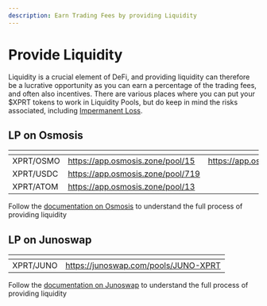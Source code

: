 ```yaml
---
description: Earn Trading Fees by providing Liquidity
---
```


# Provide Liquidity

Liquidity is a crucial element of DeFi, and providing liquidity can therefore be a lucrative opportunity as you can earn a percentage of the trading fees, and often also incentives. There are various places where you can put your $XPRT tokens to work in Liquidity Pools, but do keep in mind the risks associated, including [Impermanent Loss](https://academy.binance.com/en/articles/impermanent-loss-explained).

## LP on Osmosis

<table data-card-size="large" data-view="cards"><thead><tr><th></th><th data-type="content-ref"></th><th data-hidden data-card-target data-type="content-ref"></th></tr></thead><tbody><tr><td>XPRT/OSMO</td><td><a href="https://app.osmosis.zone/pool/15">https://app.osmosis.zone/pool/15</a></td><td><a href="https://app.osmosis.zone/pool/719">https://app.osmosis.zone/pool/719</a></td></tr><tr><td>XPRT/USDC</td><td><a href="https://app.osmosis.zone/pool/719">https://app.osmosis.zone/pool/719</a></td><td></td></tr><tr><td>XPRT/ATOM</td><td><a href="https://app.osmosis.zone/pool/13">https://app.osmosis.zone/pool/13</a></td><td></td></tr></tbody></table>

Follow the [documentation on Osmosis](https://docs.osmosis.zone/overview/getting-started#swapping-tokens) to understand the full process of providing liquidity

## LP on Junoswap

<table data-card-size="large" data-view="cards"><thead><tr><th></th><th data-type="content-ref"></th></tr></thead><tbody><tr><td>XPRT/JUNO</td><td><a href="https://junoswap.com/pools/JUNO-XPRT">https://junoswap.com/pools/JUNO-XPRT</a></td></tr></tbody></table>

Follow the [documentation on Junoswap](https://docs.junoswap.com/users/add-or-remove-liquidity) to understand the full process of providing liquidity
